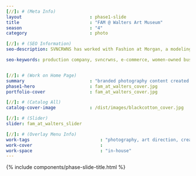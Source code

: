 ```yaml
---
[//]: # (Meta Info)
layout                          : phase1-slide
title 					        : "FAM @ Walters Art Museum"
season				            : "4"
category						: photo

[//]: # (SEO Information)
seo-description: SVNCRWNS has worked with Fashion at Morgan, a modeling organization at Morgan State University, for several years as an advisor for their fall and spring fashion shows.

seo-keywords: production company, svncrwns, e-commerce, women-owned businesses, creative team, consulting, business operations, launch my brand, manage my brand, photography, videography, special projects


[//]: # (Work on Home Page)
summary                         : "branded photography content created for modeling + runway university organization"
phase1-hero                     : fam_at_walters_cover.jpg
portfolio-cover					: fam_at_walters_cover.jpg

[//]: # (Catalog All)
catalog-cover-image				: /dist/images/blackcotton_cover.jpg

[//]: # (Slider)
slider: fam_at_walters_slider

[//]: # (Overlay Menu Info)
work-tags 							: "photography, art direction, creative direction, producing"
work-cover							:
work-space 							: "in-house"
---
```


{% include components/phase-slide-title.html %}
